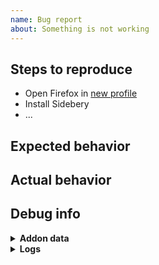 ```yaml
---
name: Bug report
about: Something is not working
---
```


## Steps to reproduce
- Open Firefox in [new profile](https://support.mozilla.org/en-US/kb/profile-manager-create-remove-switch-firefox-profiles)
- Install Sidebery
- ...


## Expected behavior


## Actual behavior


## Debug info

<details><summary><b>Addon data</b></summary><code>
<!-- To get addon data: 
     - Go to the Sidebery settings page - section "Help"
     - Click on the "Debug info" button
     - Copy and paste here, inside the <code> tag
     Note: all URLs, titles and other personal info are skipped. -->
</code></details>

<details><summary><b>Logs</b></summary><code>
<!-- To get logs: 
     - Open DevTools 
       (open this url in new tab: about:devtools-toolbox?id=%7B3c078156-979c-498b-8990-85f7987dd929%7D&type=extension)
     - Navigate to "console" tab,
     - Click on the trash bin icon (at the top-left) to clear console,
     - Then try to reproduce the issue
     - If messages appear, copy and paste them here -->
</code></details>
